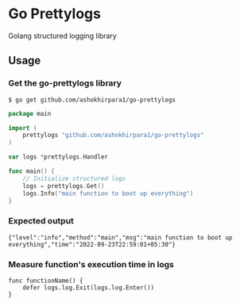 # Go Prettylogs
Golang structured logging library

## Usage

### Get the go-prettylogs library

```
$ go get github.com/ashokhirpara1/go-prettylogs
```

```go
package main

import (
    prettylogs "github.com/ashokhirpara1/go-prettylogs"
)

var logs *prettylogs.Handler

func main() {
    // Initialize structured logs
    logs = prettylogs.Get()
    logs.Info("main function to boot up everything")
}
```

### Expected output

```
{"level":"info","method":"main","msg":"main function to boot up everything","time":"2022-09-23T22:59:01+05:30"}
```

### Measure function's execution time in logs
```
func functionName() {
    defer logs.log.Exit(logs.log.Enter())
}
```